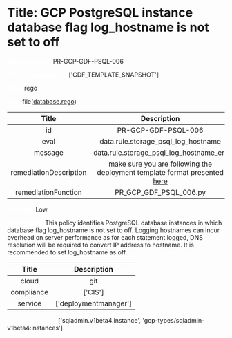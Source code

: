 



# Title: GCP PostgreSQL instance database flag log_hostname is not set to off


***<font color="white">Master Test Id:</font>*** PR-GCP-GDF-PSQL-006

***<font color="white">Master Snapshot Id:</font>*** ['GDF_TEMPLATE_SNAPSHOT']

***<font color="white">type:</font>*** rego

***<font color="white">rule:</font>*** file([database.rego])  
  
  
  
  

|Title|Description|
| :---: | :---: |
|id|PR-GCP-GDF-PSQL-006|
|eval|data.rule.storage_psql_log_hostname|
|message|data.rule.storage_psql_log_hostname_err|
|remediationDescription|make sure you are following the deployment template format presented <a href='https://cloud.google.com/sql/docs/mysql/admin-api/rest/v1beta4/instances' target='_blank'>here</a>|
|remediationFunction|PR_GCP_GDF_PSQL_006.py|


***<font color="white">Severity:</font>*** Low

***<font color="white">Description:</font>*** This policy identifies PostgreSQL database instances in which database flag log_hostname is not set to off. Logging hostnames can incur overhead on server performance as for each statement logged, DNS resolution will be required to convert IP address to hostname. It is recommended to set log_hostname as off.  
  
  

|Title|Description|
| :---: | :---: |
|cloud|git|
|compliance|['CIS']|
|service|['deploymentmanager']|


***<font color="white">Resource Types:</font>*** ['sqladmin.v1beta4.instance', 'gcp-types/sqladmin-v1beta4:instances']


[database.rego]: https://github.com/prancer-io/prancer-compliance-test/tree/master/google/iac/database.rego
